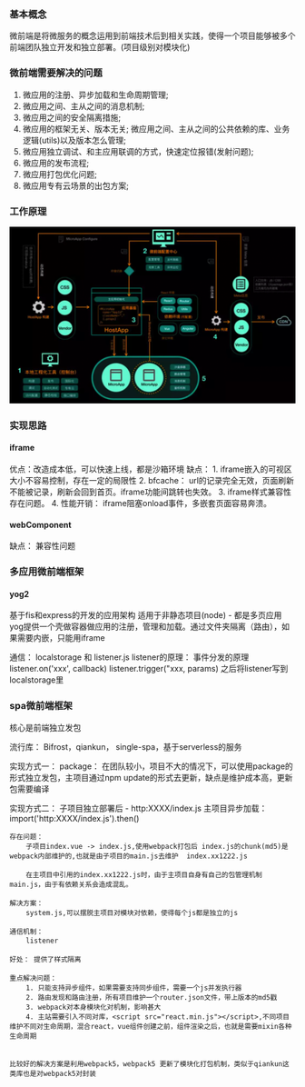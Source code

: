 ### 基本概念
微前端是将微服务的概念运用到前端技术后到相关实践，使得一个项目能够被多个前端团队独立开发和独立部署。(项目级别对模块化)

### 微前端需要解决的问题
1. 微应用的注册、异步加载和生命周期管理;
2. 微应用之间、主从之间的消息机制;
3. 微应用之间的安全隔离措施;
4. 微应用的框架无关、版本无关; 微应用之间、主从之间的公共依赖的库、业务逻辑(utils)以及版本怎么管理; 
5. 微应用独立调试、和主应用联调的方式，快速定位报错(发射问题); 
6. 微应用的发布流程;
7. 微应用打包优化问题;
8. 微应用专有云场景的出包方案;

### 工作原理
![](./imgs/weiqianduan.png)
### 实现思路
#### iframe
优点：改造成本低，可以快速上线，都是沙箱环境
缺点：
    1. iframe嵌入的可视区大小不容易控制，存在一定的局限性
    2. bfcache： url的记录完全无效，页面刷新不能被记录，刷新会回到首页。iframe功能间跳转也失效。
    3. iframe样式兼容性存在问题。
    4. 性能开销： iframe阻塞onload事件，多嵌套页面容易奔溃。

#### webComponent
缺点：
    兼容性问题

### 多应用微前端框架
#### yog2
基于fis和express的开发的应用架构
适用于非静态项目(node) - 都是多页应用
yog提供一个壳做容器做应用的注册，管理和加载。通过文件夹隔离（路由），如果需要内嵌，只能用iframe

通信： localstorage 和 listener.js
listener的原理：
    事件分发的原理
    listener.on('xxx', callback)
    listener.trigger("xxx, params)
之后将listener写到localstorage里




### spa微前端框架

核心是前端独立发包

流行库：
    Bifrost，qiankun， single-spa，基于serverless的服务


实现方式一： 
    package： 在团队较小，项目不大的情况下，可以使用package的形式独立发包，主项目通过npm update的形式去更新，缺点是维护成本高，更新包需要编译

实现方式二：
    子项目独立部署后 - http:XXXX/index.js
    主项目异步加载：  import('http:XXXX/index.js').then()

    存在问题：
        子项目index.vue -> index.js,使用webpack打包后 index.js的chunk(md5)是webpack内部维护的,也就是由子项目的main.js去维护  index.xx1222.js

        在主项目中引用的index.xx1222.js时，由于主项目自身有自己的包管理机制 main.js，由于有依赖关系会造成混乱。

    解决方案：
        system.js,可以摆脱主项目对模块对依赖，使得每个js都是独立的js
    
    通信机制：
        listener

    好处： 提供了样式隔离
    
    重点解决问题：
        1. 只能支持异步组件，如果需要支持同步组件，需要一个js并发执行器
        2. 路由发现和路由注册，所有项目维护一个router.json文件，带上版本的md5戳
        3. webpack对本身模块化对机制，影响甚大
        4. 主站需要引入不同对库，<script src="react.min.js"></script>,不同项目维护不同对生命周期，混合react，vue组件创建之前，组件渲染之后，也就是需要mixin各种生命周期


    比较好的解决方案是利用webpack5，webpack5 更新了模块化打包机制，类似于qiankun这类库也是对webpack5对封装


